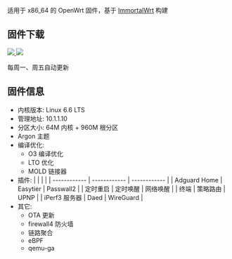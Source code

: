 适用于 x86_64 的 OpenWrt 固件，基于 [ImmortalWrt](https://github.com/immortalwrt/immortalwrt) 构建

## 固件下载
<a href="https://github.com/Lyxot/OpenWrt-CI/releases"><img src="https://img.shields.io/github/release/Lyxot/OpenWrt-CI"/>  <img src="https://img.shields.io/github/downloads/Lyxot/OpenWrt-CI/total"/></a>

每周一、周五自动更新

## 固件信息
- 内核版本: Linux 6.6 LTS
- 管理地址: 10.1.1.10
- 分区大小: 64M 内核 + 960M 根分区
- Argon 主题
- 编译优化:
  - O3 编译优化
  - LTO 优化
  - MOLD 链接器
- 插件:
  | | | |
  | ------------ | ------------ | ------------ |
  | Adguard Home | Easytier | Passwall2 |
  | 定时重启 | 定时唤醒 | 网络唤醒 |
  | 终端 | 策略路由 | UPNP |
  | iPerf3 服务器 | Daed | WireGuard |
- 其它:
  - OTA 更新
  - firewall4 防火墙
  - 链路聚合
  - eBPF
  - qemu-ga